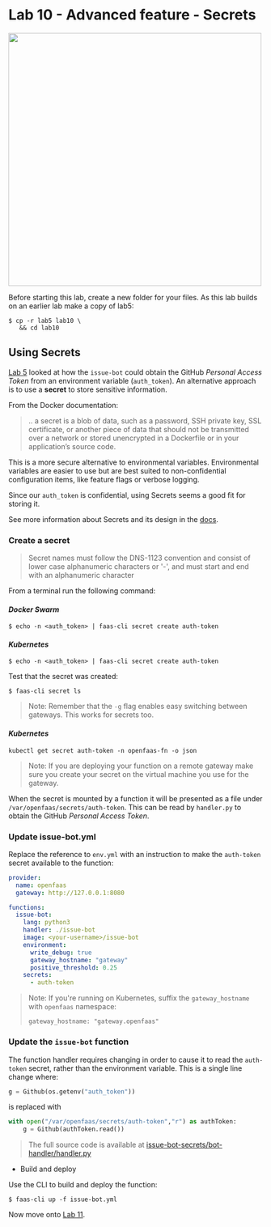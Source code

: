 # Lab 10 - Advanced feature - Secrets

<img src="https://github.com/openfaas/media/raw/master/OpenFaaS_Magnet_3_1_png.png" width="500px"></img>

Before starting this lab, create a new folder for your files. As this lab builds on an earlier lab make a copy of lab5:

```
$ cp -r lab5 lab10 \
   && cd lab10
```

## Using Secrets

[Lab 5](./lab5.md) looked at how the `issue-bot` could obtain the GitHub *Personal Access Token* from an environment variable (`auth_token`).  An alternative approach is to use a **secret** to store sensitive information.

From the Docker documentation: 
> .. a secret is a blob of data, such as a password, SSH private key, SSL certificate, or another piece of data that should not be transmitted over a network or stored unencrypted in a Dockerfile or in your application’s source code.

This is a more secure alternative to environmental variables. Environmental variables are easier to use but are best suited to non-confidential configuration items, like feature flags or verbose logging.

Since our `auth_token` is confidential, using Secrets seems a good fit for storing it.

See more information about Secrets and its design in the [docs](https://docs.openfaas.com/reference/secrets/).

### Create a secret

> Secret names must follow the DNS-1123 convention and consist of lower case alphanumeric characters or '-', and must start and end with an alphanumeric character 

From a terminal run the following command:

#### _Docker Swarm_

```
$ echo -n <auth_token> | faas-cli secret create auth-token
```

#### _Kubernetes_

```
$ echo -n <auth_token> | faas-cli secret create auth-token
```

Test that the secret was created:

```
$ faas-cli secret ls
```
> Note: Remember that the `-g` flag enables easy switching between gateways.  This works for secrets too.

#### _Kubernetes_

```
kubectl get secret auth-token -n openfaas-fn -o json
```

> Note: If you are deploying your function on a remote gateway make sure you create your secret on the virtual machine you use for the gateway.

When the secret is mounted by a function it will be presented as a file under `/var/openfaas/secrets/auth-token`. This can be read by `handler.py` to obtain the GitHub *Personal Access Token*.

### Update issue-bot.yml

Replace the reference to `env.yml` with an instruction to make the `auth-token` secret available to the function:

```yml
provider:
  name: openfaas
  gateway: http://127.0.0.1:8080

functions:
  issue-bot:
    lang: python3
    handler: ./issue-bot
    image: <your-username>/issue-bot
    environment:
      write_debug: true
      gateway_hostname: "gateway"
      positive_threshold: 0.25
    secrets:
      - auth-token

```

> Note: If you're running on Kubernetes, suffix the `gateway_hostname` with `openfaas` namespace:
> ```
> gateway_hostname: "gateway.openfaas"
> ```

### Update the `issue-bot` function

The function handler requires changing in order to cause it to read the `auth-token` secret, rather than the environment variable.  This is a single line change where:

```python
g = Github(os.getenv("auth_token"))
``` 
is replaced with 
```python
with open("/var/openfaas/secrets/auth-token","r") as authToken:  
    g = Github(authToken.read())
```

> The full source code is  available at [issue-bot-secrets/bot-handler/handler.py](./issue-bot-secrets/bot-handler/handler.py)

* Build and deploy

Use the CLI to build and deploy the function:

```
$ faas-cli up -f issue-bot.yml
```

Now move onto [Lab 11](lab11.md).

